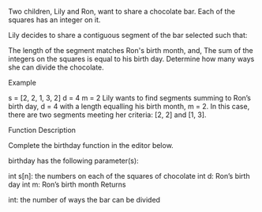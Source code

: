 Two children, Lily and Ron, want to share a chocolate bar. Each of the squares has an integer on it.

Lily decides to share a contiguous segment of the bar selected such that:

The length of the segment matches Ron's birth month, and,
The sum of the integers on the squares is equal to his birth day.
Determine how many ways she can divide the chocolate.

Example

s = [2, 2, 1, 3, 2]
d = 4
m = 2
Lily wants to find segments summing to Ron’s birth day, d = 4 with a length equalling his birth month, m = 2. In this case, there are two segments meeting her criteria: [2, 2] and [1, 3].

Function Description

Complete the birthday function in the editor below.

birthday has the following parameter(s):

int s[n]: the numbers on each of the squares of chocolate
int d: Ron’s birth day
int m: Ron’s birth month
Returns

int: the number of ways the bar can be divided
